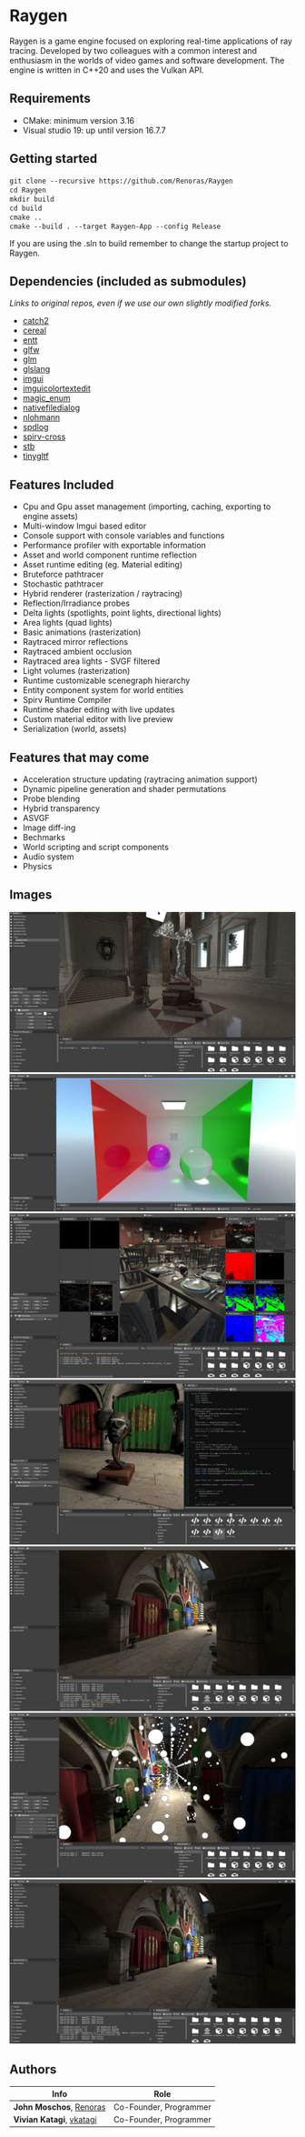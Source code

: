 # Raygen

Raygen is a game engine focused on exploring real-time applications of ray tracing. Developed by two colleagues with a common interest and enthusiasm in the worlds of video games and software development. The engine is written in C++20 and uses the Vulkan API. 

## Requirements

* CMake: minimum version 3.16
* Visual studio 19: up until version 16.7.7 

## Getting started

```
git clone --recursive https://github.com/Renoras/Raygen
cd Raygen
mkdir build
cd build
cmake ..
cmake --build . --target Raygen-App --config Release
 ```

If you are using the .sln to build remember to change the startup project to Raygen.

## Dependencies (included as submodules)

_Links to original repos, even if we use our own slightly modified forks._

* [catch2](https://github.com/catchorg/Catch2)
* [cereal](https://github.com/uscilab/cereal)
* [entt](https://github.com/skypjack/entt)
* [glfw](https://github.com/glfw/glfw)
* [glm](https://github.com/g-truc/glm)
* [glslang](https://github.com/KhronosGroup/glslang)
* [imgui](https://github.com/ocornut/imgui)
* [imguicolortextedit](https://github.com/BalazsJako/ImGuiColorTextEdit)
* [magic_enum ](https://github.com/Neargye/magic_enum)
* [nativefiledialog](https://github.com/mlabbe/nativefiledialog)
* [nlohmann](https://github.com/nlohmann/json)
* [spdlog](https://github.com/gabime/spdlog)
* [spirv-cross](https://github.com/khronosgroup/spirv-cross)
* [stb](https://github.com/nothings/stb)
* [tinygltf](https://github.com/syoyo/tinygltf)

## Features Included

* Cpu and Gpu asset management (importing, caching, exporting to engine assets)
* Multi-window Imgui based editor
* Console support with console variables and functions
* Performance profiler with exportable information
* Asset and world component runtime reflection
* Asset runtime editing (eg. Material editing)
* Bruteforce pathtracer
* Stochastic pathtracer
* Hybrid renderer (rasterization / raytracing)
* Reflection/Irradiance probes
* Delta lights (spotlights, point lights, directional lights)
* Area lights (quad lights)
* Basic animations (rasterization)
* Raytraced mirror reflections
* Raytraced ambient occlusion
* Raytraced area lights - SVGF filtered 
* Light volumes (rasterization)
* Runtime customizable scenegraph hierarchy
* Entity component system for world entities
* Spirv Runtime Compiler
* Runtime shader editing with live updates
* Custom material editor with live preview
* Serialization (world, assets)

## Features that may come

* Acceleration structure updating (raytracing animation support)
* Dynamic pipeline generation and shader permutations
* Probe blending
* Hybrid transparency
* ASVGF
* Image diff-ing 
* Bechmarks
* World scripting and script components
* Audio system
* Physics 

## Images

![screenshot](./doc/pttemple.jpg "Pathtraced temple")
![screenshot](./doc/ptcornell.jpg "Pathtraced cornell box")
![screenshot](./doc/attatchments.jpg "Multiple windows")
![screenshot](./doc/shaderedit.jpg "Shader editing example")
![screenshot](./doc/ptsponza.jpg "Pathtraced sponza")
![screenshot](./doc/sponzaprobes.jpg "Probes in scene")
![screenshot](./doc/hybsponza.jpg "Hybrid sponza") 


## Authors

| Info | Role |
| ------|-----|
|**John Moschos**, [Renoras](https://github.com/Renoras)| Co-Founder, Programmer |
|**Vivian Katagi**, [vkatagi](https://github.com/vkatagi)| Co-Founder, Programmer |
